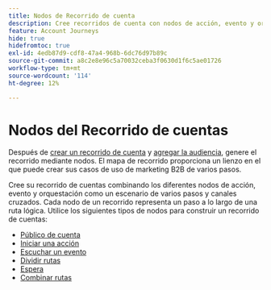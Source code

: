 ```yaml
---
title: Nodos de Recorrido de cuenta
description: Cree recorridos de cuenta con nodos de acción, evento y orquestación (audiencia, espera, división y combinación) para el marketing multicanal en Journey Optimizer B2B edition.
feature: Account Journeys
hide: true
hidefromtoc: true
exl-id: 4edb87d9-cdf8-47a4-968b-6dc76d97b89c
source-git-commit: a8c2e8e96c5a70032ceba3f0630d1f6c5ae01726
workflow-type: tm+mt
source-wordcount: '114'
ht-degree: 12%

---
```


# Nodos del Recorrido de cuentas

Después de [crear un recorrido de cuenta](journey-overview.md#create-an-account-journey) y [agregar la audiencia](journey-overview.md#add-the-account-audience-for-your-journey), genere el recorrido mediante nodos. El mapa de recorrido proporciona un lienzo en el que puede crear sus casos de uso de marketing B2B de varios pasos.

Cree su recorrido de cuentas combinando los diferentes nodos de acción, evento y orquestación como un escenario de varios pasos y canales cruzados. Cada nodo de un recorrido representa un paso a lo largo de una ruta lógica. Utilice los siguientes tipos de nodos para construir un recorrido de cuentas:

* [Público de cuenta](./account-audience-nodes.md)
* [Iniciar una acción](./action-nodes.md)
* [Escuchar un evento](./listen-for-event-nodes.md)
* [Dividir rutas](./split-merge-paths-nodes.md)
* [Espera](./wait-nodes.md)
* [Combinar rutas](./split-merge-paths-nodes.md)
